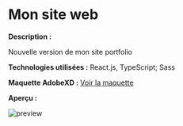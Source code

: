 # Mon site web

**Description :**

Nouvelle version de mon site portfolio

**Technologies utilisées :**
React.js, TypeScript; Sass

**Maquette AdobeXD :**
[Voir la maquette](https://xd.adobe.com/view/3a93144a-c480-4316-91d9-a07e0e60b374-6fc0/grid "Maquette")

**Aperçu :**

![preview](home.gif)
